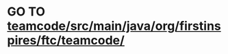 # GO TO [teamcode/src/main/java/org/firstinspires/ftc/teamcode/](https://github.com/Trivium-Prep-Robotics/Knightmares-Decode/blob/master/TeamCode/src/main/java/org/firstinspires/ftc/teamcode/README.md)
